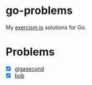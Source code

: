# go-problems

My [exercism.io](exercism.io) solutions for Go.

# Problems

- [X] [gigasecond](gigasecond)
- [X] [bob](bob)
